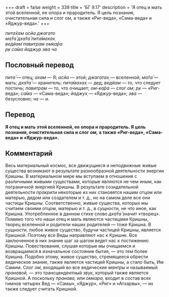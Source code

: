 +++
draft = false
weight = 339
title = 'БГ 9.17'
description = 'Я отец и мать этой вселенной, ее опора и прародитель. Я цель познания, очистительная сила и слог ом, а также «Риг-веда», «Сама-веда» и «Яджур-веда».'
+++

_пита̄хам асйа джагато  
ма̄та̄ дха̄та̄ пита̄махах̣  
ведйам̇ павитрам ом̇ка̄ра  
р̣к са̄ма йаджур эва ча_

## Пословный перевод

_пита̄_ — отец; _ахам_ — Я; _асйа_ — этой; _джагатах̣_ — вселенной; _ма̄та̄_ — мать; _дха̄та̄_ — хранитель; _пита̄махах̣_ — дед; _ведйам_ — то, что следует постичь; _павитрам_ — то, что очищает; _ом̇_\-_ка̄ра_ — слог _ом_; _р̣к_ — «Риг-веда»; _са̄ма_ — «Сама-веда»; _йаджух̣_ — «Яджур-веда»; _эва_ — безусловно; _ча_ — и.

## Перевод

**Я отец и мать этой вселенной, ее опора и прародитель. Я цель познания, очистительная сила и слог _ом,_ а также «Риг-веда», «Сама-веда» и «Яджур-веда».**

## Комментарий

Весь материальный космос, все движущиеся и неподвижные живые существа возникают в результате разнообразной деятельности энергии Кришны. В материальном мире мы вступаем в отношения с различными живыми существами, которые являются не чем иным, как пограничной энергией Кришны. В результате созидательной деятельности _пракрити_ некоторые из них становятся нашим отцом или матерью, дедом или создателем и т. д., но на самом деле все они частицы Кришны. Соответственно, живые существа, которых мы считаем своими отцом, матерью и т. д., в сущности, не что иное, как Кришна. Употребленное в данном стихе слово _дха̄та̄_ значит «творец». Помимо того что наши отец и мать являются частицами Кришны, творец вселенной и родители наших родителей — тоже Кришна. В сущности, любое живое существо, будучи частицей Кришны, является Кришной. Поэтому все Веды направляют нас к Кришне. Все заключенное в них знание шаг за шагом ведет нас к постижению Кришны. Повествования, слушая которые мы очищаемся и возвращаемся в изначальное состояние бытия, — это тем более Кришна. Подобно этому, живое существо, стремящееся обрести ведическое знание, также является частицей Кришны, а стало быть, Им Самим. Слог _ом,_ входящий во все ведические _мантры_ и называемый _пранавой,_ — это трансцендентный звук, который также является Кришной. А поскольку _пранава,_ или _омкара,_ входит в состав всех гимнов четырех Вед — «Самы», «Яджур», «Риг» и «Атхарвы», — их также следует считать Кришной.
